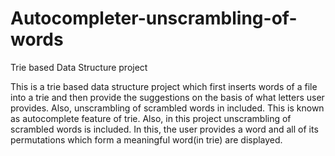 # Autocompleter-unscrambling-of-words
Trie based Data Structure project

This is a trie based data structure project which first inserts words of a file into a trie and then provide the suggestions on the basis of what letters user provides. Also, unscrambling of scrambled words in included. This is known as autocomplete feature of trie. Also, in this project unscrambling of scrambled words is included. In this, the user provides a word and all of its permutations which form a meaningful word(in trie) are displayed.
